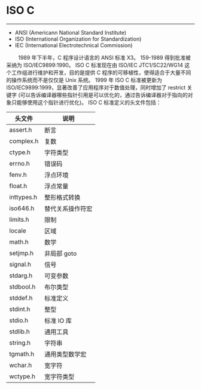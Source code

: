 # ISO C
***

+ ANSI (Americann National Standard Institute)
+ ISO (International Organization for Standardization)
+ IEC (International Electrotechnical Commission)

&emsp;&emsp;
1989 年下半年，C 程序设计语言的 ANSI 标准 X3。
159-1989 得到批准被采纳为 ISO/IEC9899:1990。
ISO C 标准现在由 ISO/IEC JTC1/SC22/WG14 这个工作组进行维护和开发，目的是提供 C 程序的可移植性，使得适合于大量不同的操作系统而不是仅仅是 Unix 系统。
1999 年 ISO C 标准被更新为 ISO/IEC9899:1999，显著改善了应用程序对于数值处理，同时增加了 restrict 关键字 (可以告诉编译器哪些指针引用是可以优化的，通过告诉编译器对于指向的对象只能够使用这个指针进行优化)。
ISO C 标准定义的头文件包括：

|头文件|说明
| --- | --- |
|assert.h|断言|
|complex.h|复数|
|ctype.h|字符类型|
|errno.h|错误码|
|fenv.h|浮点环境|
|float.h|浮点常量|
|inttypes.h|整形格式转换|
|iso646.h|替代关系操作符宏|
|limits.h|限制|
|locale|区域|
|math.h|数学|
|setjmp.h|非局部 goto|
|signal.h|信号|
|stdarg.h|可变参数|
|stdbool.h|布尔类型|
|stddef.h|标准定义|
|stdint.h|整型|
|stdio.h|标准 IO 库|
|stdlib.h|通用工具|
|string.h|字符串|
|tgmath.h|通用类型数学宏|
|wchar.h|宽字符|
|wctype.h|宽字符类型|